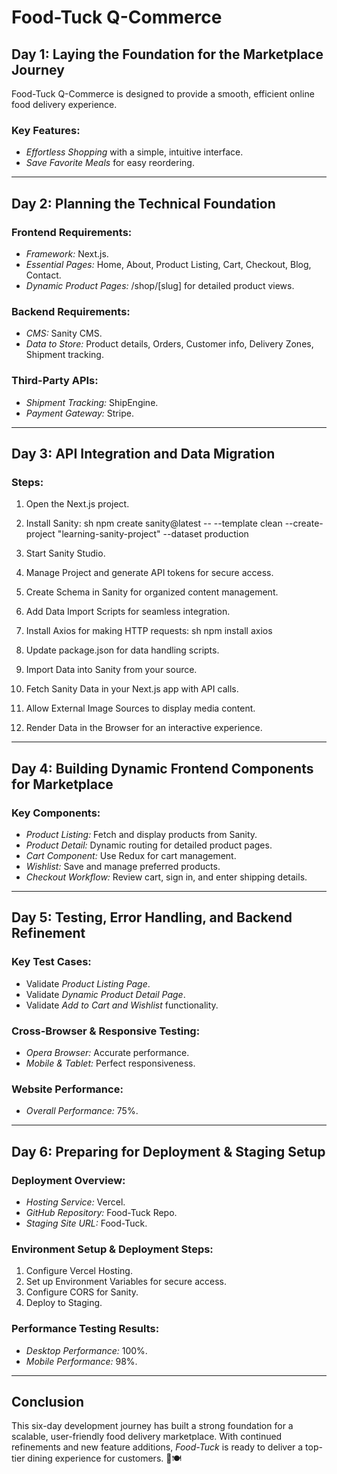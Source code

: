 # Food-Tuck Q-Commerce

## Day 1: Laying the Foundation for the Marketplace Journey
Food-Tuck Q-Commerce is designed to provide a smooth, efficient online food delivery experience.

### Key Features:
- *Effortless Shopping* with a simple, intuitive interface.
- *Save Favorite Meals* for easy reordering.

---

## Day 2: Planning the Technical Foundation

### Frontend Requirements:
- *Framework:* Next.js.
- *Essential Pages:* Home, About, Product Listing, Cart, Checkout, Blog, Contact.
- *Dynamic Product Pages:* /shop/[slug] for detailed product views.

### Backend Requirements:
- *CMS:* Sanity CMS.
- *Data to Store:* Product details, Orders, Customer info, Delivery Zones, Shipment tracking.

### Third-Party APIs:
- *Shipment Tracking:* ShipEngine.
- *Payment Gateway:* Stripe.

---

## Day 3: API Integration and Data Migration

### Steps:
1. Open the Next.js project.
2. Install Sanity:
   sh
   npm create sanity@latest -- --template clean --create-project "learning-sanity-project" --dataset production
   
3. Start Sanity Studio.
4. Manage Project and generate API tokens for secure access.
5. Create Schema in Sanity for organized content management.
6. Add Data Import Scripts for seamless integration.
7. Install Axios for making HTTP requests:
   sh
   npm install axios
   
8. Update package.json for data handling scripts.
9. Import Data into Sanity from your source.
10. Fetch Sanity Data in your Next.js app with API calls.
11. Allow External Image Sources to display media content.
12. Render Data in the Browser for an interactive experience.

---

## Day 4: Building Dynamic Frontend Components for Marketplace

### Key Components:
- *Product Listing:* Fetch and display products from Sanity.
- *Product Detail:* Dynamic routing for detailed product pages.
- *Cart Component:* Use Redux for cart management.
- *Wishlist:* Save and manage preferred products.
- *Checkout Workflow:* Review cart, sign in, and enter shipping details.

---

## Day 5: Testing, Error Handling, and Backend Refinement

### Key Test Cases:
- Validate *Product Listing Page*.
- Validate *Dynamic Product Detail Page*.
- Validate *Add to Cart and Wishlist* functionality.

### Cross-Browser & Responsive Testing:
- *Opera Browser:* Accurate performance.
- *Mobile & Tablet:* Perfect responsiveness.

### Website Performance:
- *Overall Performance:* 75%.

---

## Day 6: Preparing for Deployment & Staging Setup

### Deployment Overview:
- *Hosting Service:* Vercel.
- *GitHub Repository:* Food-Tuck Repo.
- *Staging Site URL:* Food-Tuck.

### Environment Setup & Deployment Steps:
1. Configure Vercel Hosting.
2. Set up Environment Variables for secure access.
3. Configure CORS for Sanity.
4. Deploy to Staging.

### Performance Testing Results:
- *Desktop Performance:* 100%.
- *Mobile Performance:* 98%.

---

## Conclusion
This six-day development journey has built a strong foundation for a scalable, user-friendly food delivery marketplace. With continued refinements and new feature additions, *Food-Tuck* is ready to deliver a top-tier dining experience for customers. 🚀🍽️